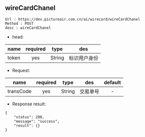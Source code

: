 

wireCardChanel
---

```
Url : https://dev.pictureair.com.cn/ai/wirecard/wireCardChanel
Method : POST 
desc : wireCardChanel
```

* head:

|name|required|type|des|
| ------------- |:-------------:|:-------------:|:---------------------------------------:|
| token | yes | String | 标识用户身份 | 

* Request:

|name|required|type|des|default|
| ------------- |:-------------:|:-------------:|:---------------------------------------:|:-------------:|
| transCode | yes | String | 交易单号 | - |

* Response result:
```
{
    "status": 200,
    "message": "success",
    "result": {}
}
```
